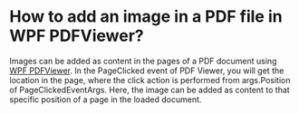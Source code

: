 # How to add an image in a PDF file in WPF PDFViewer?

Images can be added as content in the pages of a PDF document using [WPF PDFViewer](https://www.syncfusion.com/wpf-controls/pdf-viewer). In the PageClicked event of PDF Viewer, you will get the location in the page, where the click action is performed from args.Position of PageClickedEventArgs. Here, the image can be added as content to that specific position of a page in the loaded document.